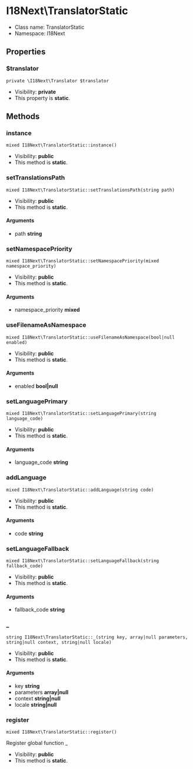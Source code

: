 I18Next\TranslatorStatic
===============






* Class name: TranslatorStatic
* Namespace: I18Next





Properties
----------


### $translator

    private \I18Next\Translator $translator





* Visibility: **private**
* This property is **static**.


Methods
-------


### instance

    mixed I18Next\TranslatorStatic::instance()





* Visibility: **public**
* This method is **static**.




### setTranslationsPath

    mixed I18Next\TranslatorStatic::setTranslationsPath(string path)





* Visibility: **public**
* This method is **static**.


#### Arguments
* path **string**



### setNamespacePriority

    mixed I18Next\TranslatorStatic::setNamespacePriority(mixed namespace_priority)





* Visibility: **public**
* This method is **static**.


#### Arguments
* namespace_priority **mixed**



### useFilenameAsNamespace

    mixed I18Next\TranslatorStatic::useFilenameAsNamespace(bool|null enabled)





* Visibility: **public**
* This method is **static**.


#### Arguments
* enabled **bool|null**



### setLanguagePrimary

    mixed I18Next\TranslatorStatic::setLanguagePrimary(string language_code)





* Visibility: **public**
* This method is **static**.


#### Arguments
* language_code **string**



### addLanguage

    mixed I18Next\TranslatorStatic::addLanguage(string code)





* Visibility: **public**
* This method is **static**.


#### Arguments
* code **string**



### setLanguageFallback

    mixed I18Next\TranslatorStatic::setLanguageFallback(string fallback_code)





* Visibility: **public**
* This method is **static**.


#### Arguments
* fallback_code **string**



### _

    string I18Next\TranslatorStatic::_(string key, array|null parameters, string|null context, string|null locale)





* Visibility: **public**
* This method is **static**.


#### Arguments
* key **string**
* parameters **array|null**
* context **string|null**
* locale **string|null**



### register

    mixed I18Next\TranslatorStatic::register()

Register global function _



* Visibility: **public**
* This method is **static**.



